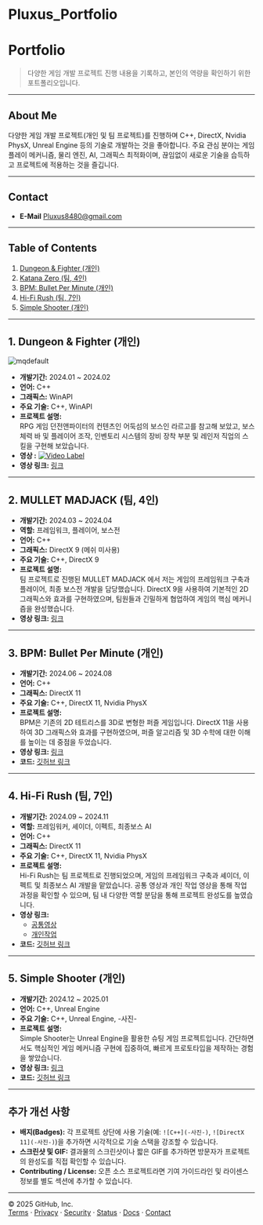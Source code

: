 # Pluxus_Portfolio

# Portfolio

> 다양한 게임 개발 프로젝트 진행 내용을 기록하고, 본인의 역량을 확인하기 위한 포트폴리오입니다.

---

## About Me

다양한 게임 개발 프로젝트(개인 및 팀 프로젝트)를 진행하며 C++, DirectX, Nvidia PhysX, Unreal Engine 등의 기술로 개발하는 것을 좋아합니다.
주요 관심 분야는 게임 플레이 메커니즘, 물리 엔진, AI, 그래픽스 최적화이며, 끊임없이 새로운 기술을 습득하고 프로젝트에 적용하는 것을 즐깁니다.

---

## Contact

- **E-Mail** Pluxus8480@gmail.com

---

## Table of Contents

1. [Dungeon & Fighter (개인)](#1-dungeon--fighter-개인)
2. [Katana Zero (팀, 4인)](#2-katana-zero-팀-4인)
3. [BPM: Bullet Per Minute (개인)](#3-bpm-bullet-per-minute-개인)
4. [Hi-Fi Rush (팀, 7인)](#4-hi-fi-rush-팀-7인)
5. [Simple Shooter (개인)](#5-simple-shooter-개인)

---

## 1. Dungeon & Fighter (개인)

![mqdefault](https://github.com/user-attachments/assets/57d0bcfb-eda4-40ef-a4db-46e5ae20ec36)

- **개발기간:** 2024.01 ~ 2024.02  
- **언어:** C++  
- **그래픽스:** WinAPI  
- **주요 기술:** C++, WinAPI
- **프로젝트 설명:**  
  RPG 게임 던전앤파이터의 컨텐츠인 어둑섬의 보스인 라르고를 참고해 보았고, 보스 체력 바 및 플레이어 조작, 인벤토리 시스템의 장비 장착 부분 및 레인저 직업의 스킬을 구현해 보았습니다.
- **영상 :**
[![Video Label](http://img.youtube.com/vi/rroRIjVksyw/0.jpg)](https://youtu.be/rroRIjVksyw)
- **영상 링크:** [링크](https://youtu.be/rroRIjVksyw)


---

## 2. MULLET MADJACK (팀, 4인)

- **개발기간:** 2024.03 ~ 2024.04  
- **역할:** 프레임워크, 플레이어, 보스전  
- **언어:** C++  
- **그래픽스:** DirectX 9 (메쉬 미사용)  
- **주요 기술:** C++, DirectX 9
- **프로젝트 설명:**  
  팀 프로젝트로 진행된 MULLET MADJACK 에서 저는 게임의 프레임워크 구축과 플레이어, 최종 보스전 개발을 담당했습니다. DirectX 9을 사용하여 기본적인 2D 그래픽스와 효과를 구현하였으며, 팀원들과 긴밀하게 협업하여 게임의 핵심 메커니즘을 완성했습니다.
- **영상 링크:** [링크](https://www.youtube.com/)

---

## 3. BPM: Bullet Per Minute (개인)

- **개발기간:** 2024.06 ~ 2024.08  
- **언어:** C++  
- **그래픽스:** DirectX 11  
- **주요 기술:** C++, DirectX 11, Nvidia PhysX
- **프로젝트 설명:**  
  BPM은 기존의 2D 테트리스를 3D로 변형한 퍼즐 게임입니다. DirectX 11을 사용하여 3D 그래픽스와 효과를 구현하였으며, 퍼즐 알고리즘 및 3D 수학에 대한 이해를 높이는 데 중점을 두었습니다.
- **영상 링크:** [링크](https://www.youtube.com)  
- **코드:** [깃허브 링크](https://github.com/sturdyChair/portfolio)

---

## 4. Hi-Fi Rush (팀, 7인)

- **개발기간:** 2024.09 ~ 2024.11  
- **역할:** 프레임워커, 셰이더, 이펙트, 최종보스 AI  
- **언어:** C++  
- **그래픽스:** DirectX 11  
- **주요 기술:** C++, DirectX 11, Nvidia PhysX
- **프로젝트 설명:**  
  Hi-Fi Rush는 팀 프로젝트로 진행되었으며, 게임의 프레임워크 구축과 셰이더, 이펙트 및 최종보스 AI 개발을 맡았습니다. 공통 영상과 개인 작업 영상을 통해 작업 과정을 확인할 수 있으며, 팀 내 다양한 역할 분담을 통해 프로젝트 완성도를 높였습니다.
- **영상 링크:**  
  - [공통영상](https://youtu.be)  
  - [개인작업](https://www.youtube.com)  
- **코드:** [깃허브 링크](https://github.com/sturdyChair/portfolio)

---

## 5. Simple Shooter (개인)

- **개발기간:** 2024.12 ~ 2025.01  
- **언어:** C++, Unreal Engine  
- **주요 기술:** C++, Unreal Engine, -사진-  
- **프로젝트 설명:**  
  Simple Shooter는 Unreal Engine을 활용한 슈팅 게임 프로젝트입니다. 간단하면서도 핵심적인 게임 메커니즘 구현에 집중하여, 빠르게 프로토타입을 제작하는 경험을 쌓았습니다.
- **영상 링크:** [링크](https://www.youtube.com)  
- **코드:** [깃허브 링크](https://github.com/sturdyChair/portfolio)

---

## 추가 개선 사항

- **배지(Badges):** 각 프로젝트 상단에 사용 기술(예: `![C++](-사진-)`, `![DirectX 11](-사진-)`)을 추가하면 시각적으로 기술 스택을 강조할 수 있습니다.
- **스크린샷 및 GIF:** 결과물의 스크린샷이나 짧은 GIF를 추가하면 방문자가 프로젝트의 완성도를 직접 확인할 수 있습니다.
- **Contributing / License:** 오픈 소스 프로젝트라면 기여 가이드라인 및 라이센스 정보를 별도 섹션에 추가할 수 있습니다.

---

© 2025 GitHub, Inc.  
[Terms](https://docs.github.com) · [Privacy](https://docs.github.com) · [Security](https://docs.github.com) · [Status](https://www.githubstatus.com) · [Docs](https://docs.github.com) · [Contact](https://support.github.com)

